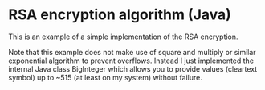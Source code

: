 # RSA encryption algorithm (Java)

This is an example of a simple implementation of the RSA encryption.

Note that this example does not make use of square and multiply or similar exponential algorithm to
prevent overflows.
Instead I just implemented the internal Java class BigInteger which allows you to provide values (cleartext symbol) up
to ~515 (at least on my system) without failure.